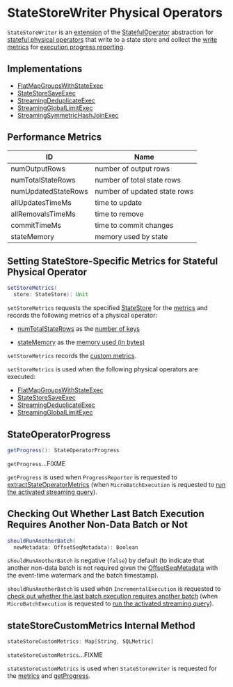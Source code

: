# StateStoreWriter Physical Operators

`StateStoreWriter` is an [extension](#contract) of the [StatefulOperator](StatefulOperator.md) abstraction for [stateful physical operators](#implementations) that write to a state store and collect the [write metrics](#metrics) for [execution progress reporting](#getProgress).

## Implementations

* [FlatMapGroupsWithStateExec](FlatMapGroupsWithStateExec.md)
* [StateStoreSaveExec](StateStoreSaveExec.md)
* [StreamingDeduplicateExec](StreamingDeduplicateExec.md)
* [StreamingGlobalLimitExec](StreamingGlobalLimitExec.md)
* [StreamingSymmetricHashJoinExec](StreamingSymmetricHashJoinExec.md)

## <span id="metrics"> Performance Metrics

ID | Name
---------|----------
 numOutputRows | number of output rows
 numTotalStateRows | number of total state rows
 numUpdatedStateRows | number of updated state rows
 allUpdatesTimeMs | time to update
 allRemovalsTimeMs | time to remove
 commitTimeMs | time to commit changes
 stateMemory | memory used by state

## <span id="setStoreMetrics"> Setting StateStore-Specific Metrics for Stateful Physical Operator

```scala
setStoreMetrics(
  store: StateStore): Unit
```

`setStoreMetrics` requests the specified [StateStore](../spark-sql-streaming-StateStore.md) for the [metrics](../spark-sql-streaming-StateStore.md#metrics) and records the following metrics of a physical operator:

* [numTotalStateRows](#numTotalStateRows) as the [number of keys](../spark-sql-streaming-StateStoreMetrics.md#numKeys)

* [stateMemory](#stateMemory) as the [memory used (in bytes)](../spark-sql-streaming-StateStoreMetrics.md#memoryUsedBytes)

`setStoreMetrics` records the [custom metrics](../spark-sql-streaming-StateStoreMetrics.md#customMetrics).

`setStoreMetrics` is used when the following physical operators are executed:

* [FlatMapGroupsWithStateExec](FlatMapGroupsWithStateExec.md)
* [StateStoreSaveExec](StateStoreSaveExec.md)
* [StreamingDeduplicateExec](StreamingDeduplicateExec.md)
* [StreamingGlobalLimitExec](StreamingGlobalLimitExec.md)

## <span id="getProgress"> StateOperatorProgress

```scala
getProgress(): StateOperatorProgress
```

`getProgress`...FIXME

`getProgress` is used when `ProgressReporter` is requested to [extractStateOperatorMetrics](../monitoring/ProgressReporter.md#extractStateOperatorMetrics) (when `MicroBatchExecution` is requested to [run the activated streaming query](../MicroBatchExecution.md#runActivatedStream)).

## <span id="shouldRunAnotherBatch"> Checking Out Whether Last Batch Execution Requires Another Non-Data Batch or Not

```scala
shouldRunAnotherBatch(
  newMetadata: OffsetSeqMetadata): Boolean
```

`shouldRunAnotherBatch` is negative (`false`) by default (to indicate that another non-data batch is not required given the [OffsetSeqMetadata](../OffsetSeqMetadata.md) with the event-time watermark and the batch timestamp).

`shouldRunAnotherBatch` is used when `IncrementalExecution` is requested to [check out whether the last batch execution requires another batch](../IncrementalExecution.md#shouldRunAnotherBatch) (when `MicroBatchExecution` is requested to [run the activated streaming query](../MicroBatchExecution.md#runActivatedStream)).

## <span id="stateStoreCustomMetrics"> stateStoreCustomMetrics Internal Method

```scala
stateStoreCustomMetrics: Map[String, SQLMetric]
```

`stateStoreCustomMetrics`...FIXME

`stateStoreCustomMetrics` is used when `StateStoreWriter` is requested for the [metrics](#metrics) and [getProgress](#getProgress).
